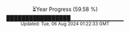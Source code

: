 <p align="center">
⏳Year Progress (59.58 %) <br>
█████████████████▁▁▁▁▁▁▁▁▁▁▁▁▁ <br>
<sub>Updated: Tue, 06 Aug 2024 01:22:33 GMT</sub>
</p>


